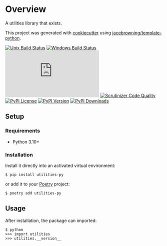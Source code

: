 # Overview

A utilities library that exists.

This project was generated with [cookiecutter](https://github.com/audreyr/cookiecutter) using [jacebrowning/template-python](https://github.com/jacebrowning/template-python).

[![Unix Build Status](https://img.shields.io/github/workflow/status/TheChaosCommunity/utilities.py/main)](https://github.com/TheChaosCommunity/utilities.py/actions)
[![Windows Build Status](https://img.shields.io/appveyor/ci/TheChaosCommunity/utilities.py.svg?label=windows)](https://ci.appveyor.com/project/TheChaosCommunity/utilities.py)
[![Coverage Status](https://img.shields.io/codecov/c/gh/TheChaosCommunity/utilities.py)](https://codecov.io/gh/TheChaosCommunity/utilities.py)
[![Scrutinizer Code Quality](https://img.shields.io/scrutinizer/g/TheChaosCommunity/utilities.py.svg)](https://scrutinizer-ci.com/g/TheChaosCommunity/utilities.py)
[![PyPI License](https://img.shields.io/pypi/l/utilities-py.svg)](https://pypi.org/project/utilities-py)
[![PyPI Version](https://img.shields.io/pypi/v/utilities-py.svg)](https://pypi.org/project/utilities-py)
[![PyPI Downloads](https://img.shields.io/pypi/dm/utilities-py.svg?color=orange)](https://pypistats.org/packages/utilities-py)

## Setup

### Requirements

* Python 3.10+

### Installation

Install it directly into an activated virtual environment:

```text
$ pip install utilities-py
```

or add it to your [Poetry](https://poetry.eustace.io/) project:

```text
$ poetry add utilities-py
```

## Usage

After installation, the package can imported:

```text
$ python
>>> import utilities
>>> utilities.__version__
```
